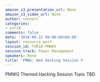 ```yaml
---
amazon_s3_presentation_url: None
amazon_s3_video_url: None
author: connect
categories:
- yvr18
comments: false
date: '2018-08-22 09:00:00+00:00'
layout: resource-post
session_id: YVR18-PMW05
session_track: Power Management
speakers: None
title: 'PMWG: Wed Hacking Session 5'
---
```


PMWG Themed Hacking Session Topic TBD